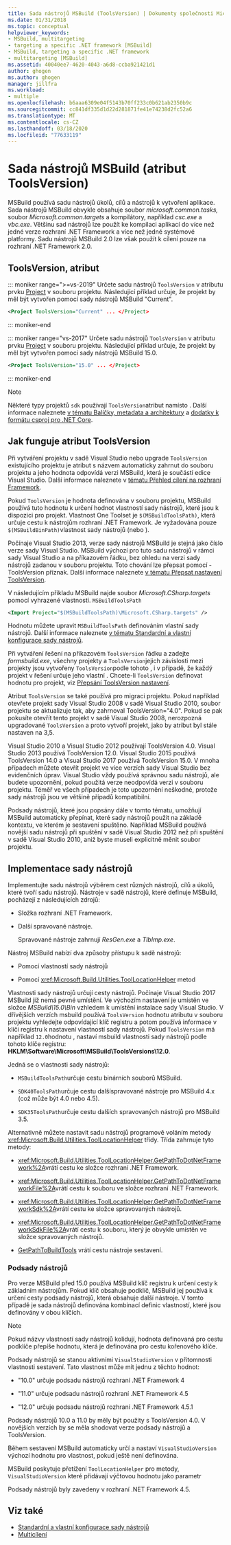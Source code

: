 ```yaml
---
title: Sada nástrojů MSBuild (ToolsVersion) | Dokumenty společnosti Microsoft
ms.date: 01/31/2018
ms.topic: conceptual
helpviewer_keywords:
- MSBuild, multitargeting
- targeting a specific .NET framework [MSBuild]
- MSBuild, targeting a specific .NET framework
- multitargeting [MSBuild]
ms.assetid: 40040ee7-4620-4043-a6d8-ccba921421d1
author: ghogen
ms.author: ghogen
manager: jillfra
ms.workload:
- multiple
ms.openlocfilehash: b6aaa6309e04f5143b70ff233c0b621ab2350b9c
ms.sourcegitcommit: cc841df335d1d22d281871fe41e74238d2fc52a6
ms.translationtype: MT
ms.contentlocale: cs-CZ
ms.lasthandoff: 03/18/2020
ms.locfileid: "77633119"
---
```

# <a name="msbuild-toolset-toolsversion"></a>Sada nástrojů MSBuild (atribut ToolsVersion)

MSBuild používá sadu nástrojů úkolů, cílů a nástrojů k vytvoření aplikace. Sada nástrojů MSBuild obvykle obsahuje soubor *microsoft.common.tasks,* soubor *Microsoft.common.targets* a kompilátory, například *csc.exe* a *vbc.exe*. Většinu sad nástrojů lze použít ke kompilaci aplikací do více než jedné verze rozhraní .NET Framework a více než jedné systémové platformy. Sadu nástrojů MSBuild 2.0 lze však použít k cílení pouze na rozhraní .NET Framework 2.0.

## <a name="toolsversion-attribute"></a>ToolsVersion, atribut

::: moniker range=">=vs-2019"
 Určete sadu nástrojů `ToolsVersion` v atributu prvku [Project](../msbuild/project-element-msbuild.md) v souboru projektu. Následující příklad určuje, že projekt by měl být vytvořen pomocí sady nástrojů MSBuild "Current".

```xml
<Project ToolsVersion="Current" ... </Project>
```

::: moniker-end

::: moniker range="vs-2017"
 Určete sadu nástrojů `ToolsVersion` v atributu prvku [Project](../msbuild/project-element-msbuild.md) v souboru projektu. Následující příklad určuje, že projekt by měl být vytvořen pomocí sady nástrojů MSBuild 15.0.

```xml
<Project ToolsVersion="15.0" ... </Project>
```

::: moniker-end

> [!NOTE]
> Některé typy projektů `sdk` používají `ToolsVersion`atribut namísto . Další informace naleznete [v tématu Balíčky, metadata a architektury](/dotnet/core/packages) a [dodatky k formátu csproj pro .NET Core](/dotnet/core/tools/csproj).

## <a name="how-the-toolsversion-attribute-works"></a>Jak funguje atribut ToolsVersion

 Při vytváření projektu v sadě Visual Studio nebo upgrade `ToolsVersion` existujícího projektu je atribut s názvem automaticky zahrnut do souboru projektu a jeho hodnota odpovídá verzi MSBuild, která je součástí edice Visual Studio. Další informace naleznete v [tématu Přehled cílení na rozhraní Framework](../ide/visual-studio-multi-targeting-overview.md).

 Pokud `ToolsVersion` je hodnota definována v souboru projektu, MSBuild používá tuto hodnotu k určení hodnot vlastností sady nástrojů, které jsou k dispozici pro projekt. Vlastnost One Toolset je `$(MSBuildToolsPath)`, která určuje cestu k nástrojům rozhraní .NET Framework. Je vyžadována pouze `$(MSBuildBinPath)`vlastnost sady nástrojů (nebo ).

 Počínaje Visual Studio 2013, verze sady nástrojů MSBuild je stejná jako číslo verze sady Visual Studio. MSBuild výchozí pro tuto sadu nástrojů v rámci sady Visual Studio a na příkazovém řádku, bez ohledu na verzi sady nástrojů zadanou v souboru projektu.  Toto chování lze přepsat pomocí -ToolsVersion příznak. Další informace naleznete [v tématu Přepsat nastavení ToolsVersion](../msbuild/overriding-toolsversion-settings.md).

 V následujícím příkladu MSBuild najde soubor *Microsoft.CSharp.targets* pomocí vyhrazené vlastnosti. `MSBuildToolsPath`

```xml
<Import Project="$(MSBuildToolsPath)\Microsoft.CSharp.targets" />
```

 Hodnotu můžete upravit `MSBuildToolsPath` definováním vlastní sady nástrojů. Další informace naleznete [v tématu Standardní a vlastní konfigurace sady nástrojů](../msbuild/standard-and-custom-toolset-configurations.md).

 Při vytváření řešení na příkazovém `ToolsVersion` řádku a zadejte *formsbuild.exe*, všechny projekty a `ToolsVersion`jejich závislosti mezi projekty jsou vytvořeny `ToolsVersion`podle tohoto , i v případě, že každý projekt v řešení určuje jeho vlastní . Chcete-li `ToolsVersion` definovat hodnotu pro projekt, viz [Přepsání ToolsVersion nastavení](../msbuild/overriding-toolsversion-settings.md).

 Atribut `ToolsVersion` se také používá pro migraci projektu. Pokud například otevřete projekt sady Visual Studio 2008 v sadě Visual Studio 2010, soubor projektu se aktualizuje tak, aby zahrnoval ToolsVersion="4.0". Pokud se pak pokusíte otevřít tento projekt v sadě Visual Studio 2008, nerozpozná upgradované `ToolsVersion` a proto vytvoří projekt, jako by atribut byl stále nastaven na 3,5.

 Visual Studio 2010 a Visual Studio 2012 používají ToolsVersion 4.0. Visual Studio 2013 používá ToolsVersion 12.0. Visual Studio 2015 používá ToolsVersion 14.0 a Visual Studio 2017 používá ToolsVersion 15.0. V mnoha případech můžete otevřít projekt ve více verzích sady Visual Studio bez evidenčních úprav. Visual Studio vždy používá správnou sadu nástrojů, ale budete upozorněni, pokud použitá verze neodpovídá verzi v souboru projektu. Téměř ve všech případech je toto upozornění neškodné, protože sady nástrojů jsou ve většině případů kompatibilní.

 Podsady nástrojů, které jsou popsány dále v tomto tématu, umožňují MSBuild automaticky přepínat, které sady nástrojů použít na základě kontextu, ve kterém je sestavení spuštěno. Například MSBuild používá novější sadu nástrojů při spuštění v sadě Visual Studio 2012 než při spuštění v sadě Visual Studio 2010, aniž byste museli explicitně měnit soubor projektu.

## <a name="toolset-implementation"></a>Implementace sady nástrojů

 Implementujte sadu nástrojů výběrem cest různých nástrojů, cílů a úkolů, které tvoří sadu nástrojů. Nástroje v sadě nástrojů, které definuje MSBuild, pocházejí z následujících zdrojů:

- Složka rozhraní .NET Framework.

- Další spravované nástroje.

  Spravované nástroje zahrnují *ResGen.exe* a *TlbImp.exe*.

Nástroj MSBuild nabízí dva způsoby přístupu k sadě nástrojů:

- Pomocí vlastností sady nástrojů

- Pomocí <xref:Microsoft.Build.Utilities.ToolLocationHelper> metod

Vlastnosti sady nástrojů určují cesty nástrojů. Počínaje Visual Studio 2017 MSBuild již nemá pevné umístění. Ve výchozím nastavení je umístěn ve složce *MSBuild\15.0\Bin* vzhledem k umístění instalace sady Visual Studio. V dřívějších verzích msbuild používá `ToolsVersion` hodnotu atributu v souboru projektu vyhledejte odpovídající klíč registru a potom používá informace v klíči registru k nastavení vlastností sady nástrojů. Pokud `ToolsVersion` má například `12.0`hodnotu , nastaví msbuild vlastnosti sady nástrojů podle tohoto klíče registru: **HKLM\Software\Microsoft\MSBuild\ToolsVersions\12.0**.

 Jedná se o vlastnosti sady nástrojů:

- `MSBuildToolsPath`určuje cestu binárních souborů MSBuild.

- `SDK40ToolsPath`určuje cestu dalšíspravované nástroje pro MSBuild 4.x (což může být 4.0 nebo 4.5).

- `SDK35ToolsPath`určuje cestu dalších spravovaných nástrojů pro MSBuild 3.5.

Alternativně můžete nastavit sadu nástrojů programově voláním metody <xref:Microsoft.Build.Utilities.ToolLocationHelper> třídy. Třída zahrnuje tyto metody:

- <xref:Microsoft.Build.Utilities.ToolLocationHelper.GetPathToDotNetFramework%2A>vrátí cestu ke složce rozhraní .NET Framework.

- <xref:Microsoft.Build.Utilities.ToolLocationHelper.GetPathToDotNetFrameworkFile%2A>vrátí cestu k souboru ve složce rozhraní .NET Framework.

- <xref:Microsoft.Build.Utilities.ToolLocationHelper.GetPathToDotNetFrameworkSdk%2A>vrátí cestu ke složce spravovaných nástrojů.

- <xref:Microsoft.Build.Utilities.ToolLocationHelper.GetPathToDotNetFrameworkSdkFile%2A>vrátí cestu k souboru, který je obvykle umístěn ve složce spravovaných nástrojů.

- [GetPathToBuildTools](/previous-versions/visualstudio/visual-studio-2013/dn251121(v=vs.121)) vrátí cestu nástroje sestavení.

### <a name="sub-toolsets"></a>Podsady nástrojů

 Pro verze MSBuild před 15.0 používá MSBuild klíč registru k určení cesty k základním nástrojům. Pokud klíč obsahuje podklíč, MSBuild jej používá k určení cesty podsady nástrojů, která obsahuje další nástroje. V tomto případě je sada nástrojů definována kombinací definic vlastností, které jsou definovány v obou klíčích.

> [!NOTE]
> Pokud názvy vlastností sady nástrojů kolidují, hodnota definovaná pro cestu podklíče přepíše hodnotu, která je definována pro cestu kořenového klíče.

 Podsady nástrojů se stanou aktivními `VisualStudioVersion` v přítomnosti vlastnosti sestavení. Tato vlastnost může mít jednu z těchto hodnot:

- "10.0" určuje podsadu nástrojů rozhraní .NET Framework 4

- "11.0" určuje podsadu nástrojů rozhraní .NET Framework 4.5

- "12.0" určuje podsadu nástrojů rozhraní .NET Framework 4.5.1

Podsady nástrojů 10.0 a 11.0 by měly být použity s ToolsVersion 4.0. V novějších verzích by se měla shodovat verze podsady nástrojů a ToolsVersion.

Během sestavení MSBuild automaticky určí a nastaví `VisualStudioVersion` výchozí hodnotu pro vlastnost, pokud ještě není definována.

MSBuild poskytuje přetížení `ToolLocationHelper` pro metody, `VisualStudioVersion` které přidávají výčtovou hodnotu jako parametr

Podsady nástrojů byly zavedeny v rozhraní .NET Framework 4.5.

## <a name="see-also"></a>Viz také

- [Standardní a vlastní konfigurace sady nástrojů](../msbuild/standard-and-custom-toolset-configurations.md)
- [Multicílení](../msbuild/msbuild-multitargeting-overview.md)
